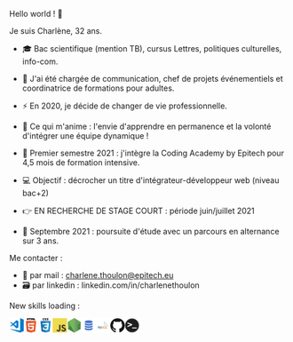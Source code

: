 Hello world ! 👋

<!--
**CharleneThln/CharleneThln** is a ✨ _special_ ✨ repository because its `README.md` (this file) appears on your GitHub profile.-->

Je suis Charlène, 32 ans. 
- 🎓 Bac scientifique (mention TB), cursus Lettres, politiques culturelles, info-com.
- 🤝 J'ai été chargée de communication, chef de projets événementiels et coordinatrice de formations pour adultes.  
- ⚡ En 2020, je décide de changer de vie professionnelle.
- 🤩 Ce qui m'anime : l'envie d'apprendre en permanence et la volonté d'intégrer une équipe dynamique !

- 🌱 Premier semestre 2021 : j'intègre la Coding Academy by Epitech pour 4,5 mois de formation intensive.
- 💻 Objectif : décrocher un titre d'intégrateur-développeur web (niveau bac+2) 
- 👉 EN RECHERCHE DE STAGE COURT : période juin/juillet 2021
- 🌄 Septembre 2021 : poursuite d'étude avec un parcours en alternance sur 3 ans.

Me contacter : 
- 📧 par mail : charlene.thoulon@epitech.eu
- 🗃️ par linkedin : linkedin.com/in/charlenethoulon
 

New skills loading :

<img align="left" alt="Visual Studio Code" width="26px" src="https://raw.githubusercontent.com/github/explore/80688e429a7d4ef2fca1e82350fe8e3517d3494d/topics/visual-studio-code/visual-studio-code.png" />
<img align="left" alt="HTML5" width="26px" src="https://raw.githubusercontent.com/github/explore/80688e429a7d4ef2fca1e82350fe8e3517d3494d/topics/html/html.png" />
<img align="left" alt="CSS3" width="26px" src="https://raw.githubusercontent.com/github/explore/80688e429a7d4ef2fca1e82350fe8e3517d3494d/topics/css/css.png" />
<img align="left" alt="JavaScript" width="26px" src="https://raw.githubusercontent.com/github/explore/80688e429a7d4ef2fca1e82350fe8e3517d3494d/topics/javascript/javascript.png" />
<!--<img align="left" alt="React" width="26px" src="https://raw.githubusercontent.com/github/explore/80688e429a7d4ef2fca1e82350fe8e3517d3494d/topics/react/react.png" />-->
<img align="left" alt="Node.js" width="26px" src="https://raw.githubusercontent.com/github/explore/80688e429a7d4ef2fca1e82350fe8e3517d3494d/topics/nodejs/nodejs.png" />
<img align="left" alt="SQL" width="26px" src="https://raw.githubusercontent.com/github/explore/80688e429a7d4ef2fca1e82350fe8e3517d3494d/topics/sql/sql.png" />
<img align="left" alt="MySQL" width="26px" src="https://raw.githubusercontent.com/github/explore/80688e429a7d4ef2fca1e82350fe8e3517d3494d/topics/mysql/mysql.png" />
<img align="left" alt="GitHub" width="26px" src="https://raw.githubusercontent.com/github/explore/78df643247d429f6cc873026c0622819ad797942/topics/github/github.png" />
<img align="left" alt="Terminal" width="26px" src="https://raw.githubusercontent.com/github/explore/80688e429a7d4ef2fca1e82350fe8e3517d3494d/topics/terminal/terminal.png" />


<!--[website]: https://teddyclement.com
[course]: https://github.com/TeddyEpitechMarseille/My-First-Project-with-NodeJS-JobBoard
[linkedin]: https://www.linkedin.com/in/teddy-cl%C3%A9ment-281253156/-->
